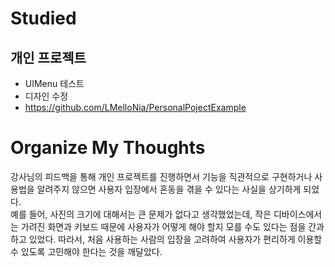 # Studied

## 개인 프로젝트
- UIMenu 테스트
- 디자인 수정
- https://github.com/LMelloNia/PersonalPojectExample

# Organize My Thoughts
강사님의 피드백을 통해 개인 프로젝트를 진행하면서 기능을 직관적으로 구현하거나 사용법을 알려주지 않으면 사용자 입장에서 혼동을 겪을 수 있다는 사실을 상기하게 되었다.  
예를 들어, 사진의 크기에 대해서는 큰 문제가 없다고 생각했었는데, 작은 디바이스에서는 가려진 화면과 키보드 때문에 사용자가 어떻게 해야 할지 모를 수도 있다는 점을 간과하고 있었다. 따라서, 처음 사용하는 사람의 입장을 고려하여 사용자가 편리하게 이용할 수 있도록 고민해야 한다는 것을 깨달았다.
